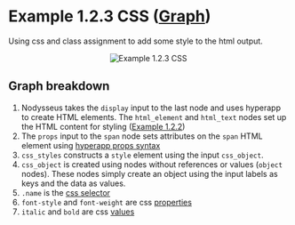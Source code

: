 # Example 1.2.3 CSS ([Graph](https://nodysseus.ulysses.codes/#example_1_2_3))
Using css and class assignment to add some style to the html output.

<div align="center">
    <img src="https://gitlab.com/ulysses.codes/nodysseus/-/raw/main/docs/examples/images/1_2_3_graph.png" title="Example 1.2.3 CSS" />
</div>


## Graph breakdown

1. Nodysseus takes the `display` input to the last node and uses hyperapp to create HTML elements. The `html_element` and `html_text` nodes set up the HTML content for styling ([Example 1.2.2](https://gitlab.com/ulysses.codes/nodysseus/-/blob/main/docs/examples/1_2_2_html_children.md))
2. The `props` input to the `span` node sets attributes on the `span` HTML element using [hyperapp props syntax](https://github.com/jorgebucaran/hyperapp/blob/main/docs/api/h.md#props)
3. `css_styles` constructs a `style` element using the input `css_object`.
4. `css_object` is created using nodes without references or values (`object` nodes). These nodes simply create an object using the input labels as keys and the data as values.
5. `.name` is the [css selector](https://developer.mozilla.org/en-US/docs/Glossary/CSS_Selector)
6. `font-style` and `font-weight` are css [properties](https://developer.mozilla.org/en-US/docs/Glossary/property/CSS)
7. `italic` and `bold` are css [values](https://developer.mozilla.org/en-US/docs/Learn/CSS/Building_blocks/Values_and_units#what_is_a_css_value)